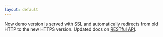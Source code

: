 ```yaml
---
layout: default
---
```


Now demo version is served with SSL and automatically redirects from old HTTP to the new HTTPS version. Updated docs on [RESTful API](/features/rest-api.html). 